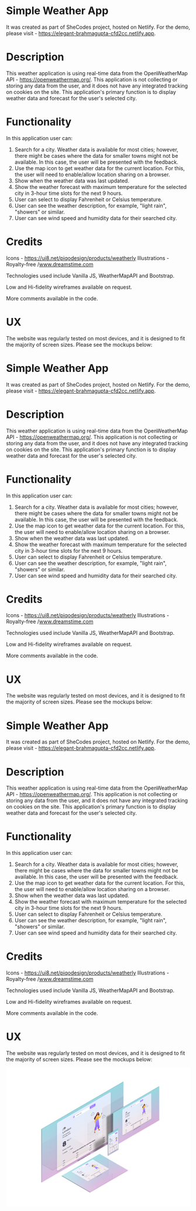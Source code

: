 # Simple Weather App

It was created as part of SheCodes project, hosted on Netlify. For the demo, please visit - https://elegant-brahmagupta-cfd2cc.netlify.app.

# Description 

This weather application is using real-time data from the OpenWeatherMap API - https://openweathermap.org/. This application is not collecting or storing any data from the user, and it does not have any integrated tracking on cookies on the site. This application's primary function is to display weather data and forecast for the user's selected city. 

# Functionality

In this application user can: 
1. Search for a city. Weather data is available for most cities; however, there might be cases where the data for smaller towns might not be available. In this case, the user will be presented with the feedback. 
2. Use the map icon to get weather data for the current location. For this, the user will need to enable/allow location sharing on a browser. 
3. Show when the weather data was last updated.
4. Show the weather forecast with maximum temperature for the selected city in 3-hour time slots for the next 9 hours. 
5. User can select to display Fahrenheit or Celsius temperature.
5. User can see the weather description, for example, "light rain", "showers" or similar.
6. User can see wind speed and humidity data for their searched city.

# Credits 
Icons - https://ui8.net/piqodesign/products/weatherly
Illustrations - Royalty-free /www.dreamstime.com

Technologies used include Vanilla JS, WeatherMapAPI and Bootstrap.

Low and Hi-fidelity wireframes available on request.

More comments available in the code. 

# UX
The website was regularly tested on most devices, and it is designed to fit the majority of screen sizes. Please see the mockups below: 
# Simple Weather App

It was created as part of SheCodes project, hosted on Netlify. For the demo, please visit - https://elegant-brahmagupta-cfd2cc.netlify.app.

# Description 

This weather application is using real-time data from the OpenWeatherMap API - https://openweathermap.org/. This application is not collecting or storing any data from the user, and it does not have any integrated tracking on cookies on the site. This application's primary function is to display weather data and forecast for the user's selected city. 

# Functionality

In this application user can: 
1. Search for a city. Weather data is available for most cities; however, there might be cases where the data for smaller towns might not be available. In this case, the user will be presented with the feedback. 
2. Use the map icon to get weather data for the current location. For this, the user will need to enable/allow location sharing on a browser. 
3. Show when the weather data was last updated.
4. Show the weather forecast with maximum temperature for the selected city in 3-hour time slots for the next 9 hours. 
5. User can select to display Fahrenheit or Celsius temperature.
5. User can see the weather description, for example, "light rain", "showers" or similar.
6. User can see wind speed and humidity data for their searched city.

# Credits 
Icons - https://ui8.net/piqodesign/products/weatherly
Illustrations - Royalty-free /www.dreamstime.com

Technologies used include Vanilla JS, WeatherMapAPI and Bootstrap.

Low and Hi-fidelity wireframes available on request.

More comments available in the code. 

# UX
The website was regularly tested on most devices, and it is designed to fit the majority of screen sizes. Please see the mockups below: 

# Simple Weather App

It was created as part of SheCodes project, hosted on Netlify. For the demo, please visit - https://elegant-brahmagupta-cfd2cc.netlify.app.

# Description 

This weather application is using real-time data from the OpenWeatherMap API - https://openweathermap.org/. This application is not collecting or storing any data from the user, and it does not have any integrated tracking on cookies on the site. This application's primary function is to display weather data and forecast for the user's selected city. 

# Functionality

In this application user can: 
1. Search for a city. Weather data is available for most cities; however, there might be cases where the data for smaller towns might not be available. In this case, the user will be presented with the feedback. 
2. Use the map icon to get weather data for the current location. For this, the user will need to enable/allow location sharing on a browser. 
3. Show when the weather data was last updated.
4. Show the weather forecast with maximum temperature for the selected city in 3-hour time slots for the next 9 hours. 
5. User can select to display Fahrenheit or Celsius temperature.
5. User can see the weather description, for example, "light rain", "showers" or similar.
6. User can see wind speed and humidity data for their searched city.

# Credits 
Icons - https://ui8.net/piqodesign/products/weatherly
Illustrations - Royalty-free /www.dreamstime.com

Technologies used include Vanilla JS, WeatherMapAPI and Bootstrap.

Low and Hi-fidelity wireframes available on request.

More comments available in the code. 

# UX
The website was regularly tested on most devices, and it is designed to fit the majority of screen sizes. Please see the mockups below: 

![mockup](https://github.com/sintija/weather-app-shecodes/blob/master/images/icons/iScreens1.png "responsive mocup")



